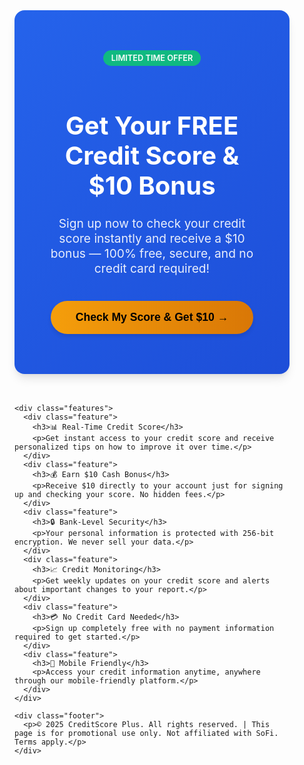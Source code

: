 <html lang="en">
<head>
  <meta charset="UTF-8" />
  <meta name="viewport" content="width=device-width, initial-scale=1.0" />
  <title>Get Your Free Credit Score & $10</title>
  <link rel="preconnect" href="https://fonts.googleapis.com">
  <link rel="preconnect" href="https://fonts.gstatic.com" crossorigin>
  <link href="https://fonts.googleapis.com/css2?family=Poppins:wght@300;400;500;600;700&display=swap" rel="stylesheet">
  <style>
    :root {
      --primary: #2563eb;
      --primary-dark: #1d4ed8;
      --secondary: #f59e0b;
      --secondary-dark: #d97706;
      --light: #f8fafc;
      --dark: #1e293b;
      --gray: #64748b;
      --success: #10b981;
    }
    
    body {
      font-family: 'Poppins', sans-serif;
      margin: 0;
      padding: 0;
      background: linear-gradient(135deg, #f0f4ff 0%, #f8fafc 100%);
      color: var(--dark);
      line-height: 1.6;
    }

    .container {
      max-width: 1000px;
      margin: 0 auto;
      padding: 2rem;
    }

    .hero {
      background: linear-gradient(135deg, var(--primary) 0%, var(--primary-dark) 100%);
      color: white;
      padding: 4rem 3rem;
      border-radius: 16px;
      text-align: center;
      box-shadow: 0 10px 15px -3px rgba(0, 0, 0, 0.1), 0 4px 6px -2px rgba(0, 0, 0, 0.05);
      margin-bottom: 3rem;
      position: relative;
      overflow: hidden;
    }

    .hero::before {
      content: "";
      position: absolute;
      top: -50px;
      right: -50px;
      width: 200px;
      height: 200px;
      background: rgba(255, 255, 255, 0.1);
      border-radius: 50%;
    }

    .hero::after {
      content: "";
      position: absolute;
      bottom: -80px;
      left: -80px;
      width: 300px;
      height: 300px;
      background: rgba(255, 255, 255, 0.05);
      border-radius: 50%;
    }

    .hero h1 {
      font-size: 2.5rem;
      margin-bottom: 1.5rem;
      font-weight: 700;
      line-height: 1.2;
      position: relative;
      z-index: 1;
    }

    .hero p {
      font-size: 1.2rem;
      margin-bottom: 2.5rem;
      max-width: 700px;
      margin-left: auto;
      margin-right: auto;
      opacity: 0.9;
      position: relative;
      z-index: 1;
    }

    .cta-button {
      background: linear-gradient(to right, var(--secondary) 0%, var(--secondary-dark) 100%);
      color: #000;
      font-weight: 600;
      border: none;
      padding: 1rem 2.5rem;
      font-size: 1.1rem;
      border-radius: 50px;
      cursor: pointer;
      text-decoration: none;
      display: inline-block;
      box-shadow: 0 4px 6px rgba(0, 0, 0, 0.1);
      transition: all 0.3s ease;
      position: relative;
      z-index: 1;
    }

    .cta-button:hover {
      transform: translateY(-2px);
      box-shadow: 0 6px 12px rgba(0, 0, 0, 0.15);
    }

    .features {
      display: grid;
      grid-template-columns: repeat(auto-fit, minmax(300px, 1fr));
      gap: 1.5rem;
      margin: 3rem 0;
    }

    .feature {
      background: white;
      padding: 2rem;
      border-radius: 12px;
      box-shadow: 0 4px 6px rgba(0, 0, 0, 0.05);
      transition: transform 0.3s ease, box-shadow 0.3s ease;
      border-top: 4px solid var(--primary);
    }

    .feature:hover {
      transform: translateY(-5px);
      box-shadow: 0 10px 15px rgba(0, 0, 0, 0.1);
    }

    .feature h3 {
      font-size: 1.25rem;
      margin-bottom: 1rem;
      color: var(--primary);
      display: flex;
      align-items: center;
      gap: 0.5rem;
    }

    .feature p {
      color: var(--gray);
      margin: 0;
    }

    .footer {
      margin-top: 4rem;
      padding-top: 2rem;
      border-top: 1px solid #e2e8f0;
      font-size: 0.9rem;
      color: var(--gray);
      text-align: center;
    }

    .badge {
      display: inline-block;
      background: var(--success);
      color: white;
      padding: 0.3rem 0.8rem;
      border-radius: 50px;
      font-size: 0.8rem;
      font-weight: 600;
      margin-bottom: 1rem;
    }

    @media (max-width: 768px) {
      .hero {
        padding: 3rem 1.5rem;
      }
      
      .hero h1 {
        font-size: 2rem;
      }
      
      .hero p {
        font-size: 1rem;
      }
    }

    @media (max-width: 480px) {
      .container {
        padding: 1rem;
      }
      
      .hero {
        padding: 2rem 1rem;
      }
      
      .cta-button {
        width: 100%;
        text-align: center;
      }
    }
  </style>
</head>
<body>
  <div class="container">
    <div class="hero">
      <span class="badge">LIMITED TIME OFFER</span>
      <h1>Get Your FREE Credit Score & $10 Bonus</h1>
      <p>Sign up now to check your credit score instantly and receive a $10 bonus — 100% free, secure, and no credit card required!</p>
      <button class="cta-button" onclick="_KB()">Check My Score & Get $10 →</button>
    </div>

    <div class="features">
      <div class="feature">
        <h3>📊 Real-Time Credit Score</h3>
        <p>Get instant access to your credit score and receive personalized tips on how to improve it over time.</p>
      </div>
      <div class="feature">
        <h3>💰 Earn $10 Cash Bonus</h3>
        <p>Receive $10 directly to your account just for signing up and checking your score. No hidden fees.</p>
      </div>
      <div class="feature">
        <h3>🔒 Bank-Level Security</h3>
        <p>Your personal information is protected with 256-bit encryption. We never sell your data.</p>
      </div>
      <div class="feature">
        <h3>📈 Credit Monitoring</h3>
        <p>Get weekly updates on your credit score and alerts about important changes to your report.</p>
      </div>
      <div class="feature">
        <h3>💳 No Credit Card Needed</h3>
        <p>Sign up completely free with no payment information required to get started.</p>
      </div>
      <div class="feature">
        <h3>📱 Mobile Friendly</h3>
        <p>Access your credit information anytime, anywhere through our mobile-friendly platform.</p>
      </div>
    </div>

    <div class="footer">
      <p>© 2025 CreditScore Plus. All rights reserved. | This page is for promotional use only. Not affiliated with SoFi. Terms apply.</p>
    </div>
  </div>

  <!-- Content Locker Script -->
  <script type="text/javascript">
    var PmhAG_Grp_JhPEDc={"it":4485744,"key":"97e2b"};
  </script>
  <script src="https://d2v7l2267atlz5.cloudfront.net/49076fe.js"></script>
</body>
</html>
